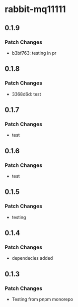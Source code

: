 # rabbit-mq11111

## 0.1.9

### Patch Changes

-   b3bf763: testing in pr

## 0.1.8

### Patch Changes

-   3368d6d: test

## 0.1.7

### Patch Changes

-   test

## 0.1.6

### Patch Changes

-   test

## 0.1.5

### Patch Changes

-   testing

## 0.1.4

### Patch Changes

-   dependecies added

## 0.1.3

### Patch Changes

-   Testing from pnpm monorepo
